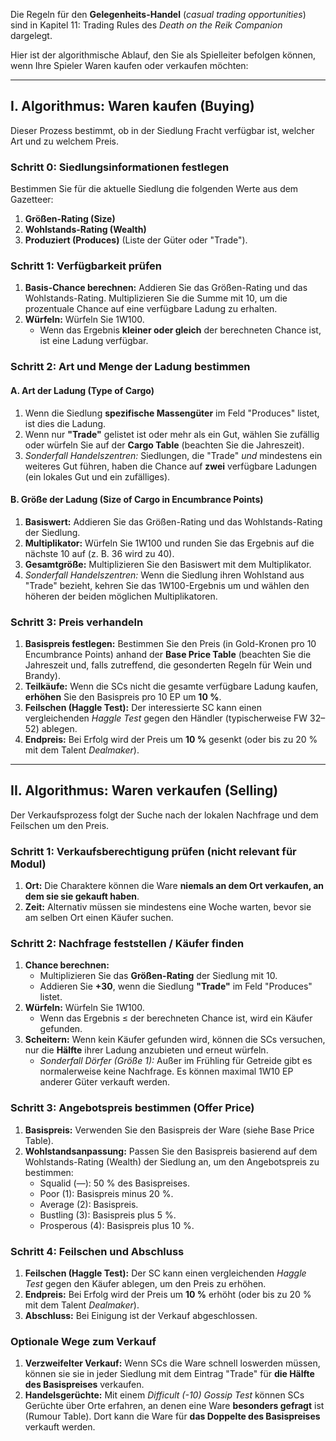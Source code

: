 Die Regeln für den **Gelegenheits-Handel** (*casual trading opportunities*) sind in Kapitel 11: Trading Rules des *Death on the Reik Companion* dargelegt.

Hier ist der algorithmische Ablauf, den Sie als Spielleiter befolgen können, wenn Ihre Spieler Waren kaufen oder verkaufen möchten:

---

## I. Algorithmus: Waren kaufen (Buying)

Dieser Prozess bestimmt, ob in der Siedlung Fracht verfügbar ist, welcher Art und zu welchem Preis.

### Schritt 0: Siedlungsinformationen festlegen

Bestimmen Sie für die aktuelle Siedlung die folgenden Werte aus dem Gazetteer:

1.  **Größen-Rating (Size)** 
2.  **Wohlstands-Rating (Wealth)**
3.  **Produziert (Produces)** (Liste der Güter oder "Trade").

### Schritt 1: Verfügbarkeit prüfen

1.  **Basis-Chance berechnen:** Addieren Sie das Größen-Rating und das Wohlstands-Rating. Multiplizieren Sie die Summe mit 10, um die prozentuale Chance auf eine verfügbare Ladung zu erhalten.
2.  **Würfeln:** Würfeln Sie 1W100.
    *   Wenn das Ergebnis **kleiner oder gleich** der berechneten Chance ist, ist eine Ladung verfügbar.

### Schritt 2: Art und Menge der Ladung bestimmen

#### A. Art der Ladung (Type of Cargo)
1.  Wenn die Siedlung **spezifische Massengüter** im Feld "Produces" listet, ist dies die Ladung.
2.  Wenn nur **"Trade"** gelistet ist oder mehr als ein Gut, wählen Sie zufällig oder würfeln Sie auf der **Cargo Table** (beachten Sie die Jahreszeit).
3.  *Sonderfall Handelszentren:* Siedlungen, die "Trade" *und* mindestens ein weiteres Gut führen, haben die Chance auf **zwei** verfügbare Ladungen (ein lokales Gut und ein zufälliges).

#### B. Größe der Ladung (Size of Cargo in Encumbrance Points)
1.  **Basiswert:** Addieren Sie das Größen-Rating und das Wohlstands-Rating der Siedlung.
2.  **Multiplikator:** Würfeln Sie 1W100 und runden Sie das Ergebnis auf die nächste 10 auf (z. B. 36 wird zu 40).
3.  **Gesamtgröße:** Multiplizieren Sie den Basiswert mit dem Multiplikator.
4.  *Sonderfall Handelszentren:* Wenn die Siedlung ihren Wohlstand aus "Trade" bezieht, kehren Sie das 1W100-Ergebnis um und wählen den höheren der beiden möglichen Multiplikatoren.

### Schritt 3: Preis verhandeln

1.  **Basispreis festlegen:** Bestimmen Sie den Preis (in Gold-Kronen pro 10 Encumbrance Points) anhand der **Base Price Table** (beachten Sie die Jahreszeit und, falls zutreffend, die gesonderten Regeln für Wein und Brandy).
2.  **Teilkäufe:** Wenn die SCs nicht die gesamte verfügbare Ladung kaufen, **erhöhen** Sie den Basispreis pro 10 EP um **10 %**.
3.  **Feilschen (Haggle Test):** Der interessierte SC kann einen vergleichenden *Haggle Test* gegen den Händler (typischerweise FW 32–52) ablegen.
4.  **Endpreis:** Bei Erfolg wird der Preis um **10 %** gesenkt (oder bis zu 20 % mit dem Talent *Dealmaker*).

---

## II. Algorithmus: Waren verkaufen (Selling)

Der Verkaufsprozess folgt der Suche nach der lokalen Nachfrage und dem Feilschen um den Preis.

### Schritt 1: Verkaufsberechtigung prüfen (nicht relevant für Modul)

1.  **Ort:** Die Charaktere können die Ware **niemals an dem Ort verkaufen, an dem sie sie gekauft haben**.
2.  **Zeit:** Alternativ müssen sie mindestens eine Woche warten, bevor sie am selben Ort einen Käufer suchen.

### Schritt 2: Nachfrage feststellen / Käufer finden

1.  **Chance berechnen:**
    *   Multiplizieren Sie das **Größen-Rating** der Siedlung mit 10.
    *   Addieren Sie **+30**, wenn die Siedlung **"Trade"** im Feld "Produces" listet.
2.  **Würfeln:** Würfeln Sie 1W100.
    *   Wenn das Ergebnis $\le$ der berechneten Chance ist, wird ein Käufer gefunden.
3.  **Scheitern:** Wenn kein Käufer gefunden wird, können die SCs versuchen, nur die **Hälfte** ihrer Ladung anzubieten und erneut würfeln.
    *   *Sonderfall Dörfer (Größe 1):* Außer im Frühling für Getreide gibt es normalerweise keine Nachfrage. Es können maximal 1W10 EP anderer Güter verkauft werden.

### Schritt 3: Angebotspreis bestimmen (Offer Price)

1.  **Basispreis:** Verwenden Sie den Basispreis der Ware (siehe Base Price Table).
2.  **Wohlstandsanpassung:** Passen Sie den Basispreis basierend auf dem Wohlstands-Rating (Wealth) der Siedlung an, um den Angebotspreis zu bestimmen:
    *   Squalid (—): 50 % des Basispreises.
    *   Poor (1): Basispreis minus 20 %.
    *   Average (2): Basispreis.
    *   Bustling (3): Basispreis plus 5 %.
    *   Prosperous (4): Basispreis plus 10 %.

### Schritt 4: Feilschen und Abschluss

1.  **Feilschen (Haggle Test):** Der SC kann einen vergleichenden *Haggle Test* gegen den Käufer ablegen, um den Preis zu erhöhen.
2.  **Endpreis:** Bei Erfolg wird der Preis um **10 %** erhöht (oder bis zu 20 % mit dem Talent *Dealmaker*).
3.  **Abschluss:** Bei Einigung ist der Verkauf abgeschlossen.

### Optionale Wege zum Verkauf

1.  **Verzweifelter Verkauf:** Wenn SCs die Ware schnell loswerden müssen, können sie sie in jeder Siedlung mit dem Eintrag "Trade" für **die Hälfte des Basispreises** verkaufen.
2.  **Handelsgerüchte:** Mit einem *Difficult (-10) Gossip Test* können SCs Gerüchte über Orte erfahren, an denen eine Ware **besonders gefragt** ist (Rumour Table). Dort kann die Ware für **das Doppelte des Basispreises** verkauft werden.